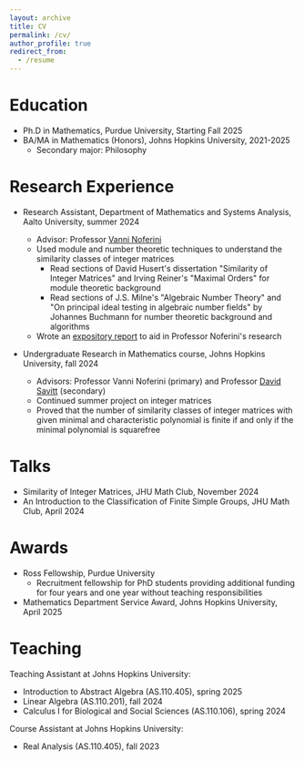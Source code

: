 ```yaml
---
layout: archive
title: CV
permalink: /cv/
author_profile: true
redirect_from:
  - /resume
---
```




Education
======
* Ph.D in Mathematics, Purdue University, Starting Fall 2025
* BA/MA in Mathematics (Honors), Johns Hopkins University, 2021-2025
  * Secondary major: Philosophy

Research Experience
======
* Research Assistant, Department of Mathematics and Systems Analysis, Aalto University, summer 2024
  * Advisor: Professor [Vanni Noferini](https://math.aalto.fi/~noferiv1/)
  * Used module and number theoretic techniques to understand the similarity classes of integer matrices
    * Read sections of David Husert's dissertation "Similarity of Integer Matrices" and Irving Reiner's "Maximal Orders" for module theoretic background
    * Read sections of J.S. Milne's "Algebraic Number Theory" and "On principal ideal testing in algebraic number fields" by Johannes Buchmann for number theoretic background and algorithms
  *  Wrote an [expository report](Integer-Matrices.pdf) to aid in Professor Noferini's research
 
* Undergraduate Research in Mathematics course, Johns Hopkins University, fall 2024
  * Advisors: Professor Vanni Noferini (primary) and Professor [David Savitt](https://mathematics.jhu.edu/directory/david-savitt/) (secondary)
  * Continued summer project on integer matrices
  * Proved that the number of similarity classes of integer matrices with given minimal and characteristic polynomial is finite if and only if the minimal polynomial is squarefree
  
Talks
======
* Similarity of Integer Matrices, JHU Math Club, November 2024
* An Introduction to the Classification of Finite Simple Groups, JHU Math Club, April 2024

Awards
======
* Ross Fellowship, Purdue University
  * Recruitment fellowship for PhD students providing additional funding for four years and one year without teaching responsibilities
* Mathematics Department Service Award, Johns Hopkins University, April 2025


Teaching
======
Teaching Assistant at Johns Hopkins University:
* Introduction to Abstract Algebra (AS.110.405), spring 2025
* Linear Algebra (AS.110.201), fall 2024
* Calculus I for Biological and Social Sciences (AS.110.106), spring 2024

Course Assistant at Johns Hopkins University: 
* Real Analysis (AS.110.405), fall 2023
